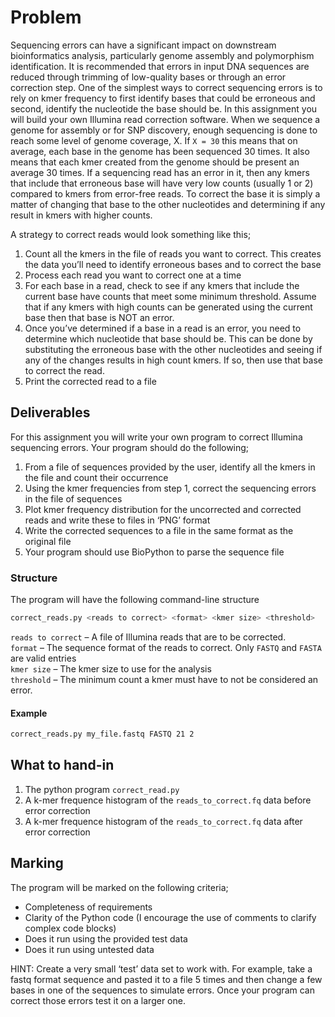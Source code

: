 # Problem

Sequencing errors can have a significant impact on downstream bioinformatics analysis, particularly genome assembly and polymorphism identification. It is recommended that errors in input DNA sequences are reduced through trimming of low-quality bases or through an error correction step. One of the simplest ways to correct sequencing errors is to rely on kmer frequency to first identify bases that could be erroneous and second, identify the nucleotide the base should be. In this assignment you will build your own Illumina read correction software. When we sequence a genome for assembly or for SNP discovery, enough sequencing is done to reach some level of genome coverage, X. If `X = 30` this means that on average, each base in the genome has been sequenced 30 times. It also means that each kmer created from the genome should be present an average 30 times. If a sequencing read has an error in it, then any kmers that include that erroneous base will have very low counts (usually 1 or 2) compared to kmers from error-free reads. To correct the base it is simply a matter of changing that base to the other nucleotides and determining if any result in kmers with higher counts.

A strategy to correct reads would look something like this;

1. Count all the kmers in the file of reads you want to correct. This creates the data you’ll need to identify erroneous bases and to correct the base
2. Process each read you want to correct one at a time
3. For each base in a read, check to see if any kmers that include the current base have counts that meet some minimum threshold. Assume that if any kmers with high counts can be generated using the current base then that base is NOT an error.
4. Once you’ve determined if a base in a read is an error, you need to determine which nucleotide that base should be. This can be done by substituting the erroneous base with the other nucleotides and seeing if any of the changes results in high count kmers. If so, then use that base to correct the read.
5. Print the corrected read to a file

## Deliverables

For this assignment you will write your own program to correct Illumina sequencing errors. Your program should do the following;

1. From a file of sequences provided by the user, identify all the kmers in the file and count their occurrence
2. Using the kmer frequencies from step 1, correct the sequencing errors in the file of sequences
3. Plot kmer frequency distribution for the uncorrected and corrected reads and write these to files in ‘PNG’ format
4. Write the corrected sequences to a file in the same format as the original file
5. Your program should use BioPython to parse the sequence file

### Structure

The program will have the following command-line structure

```bash
correct_reads.py <reads to correct> <format> <kmer size> <threshold>
```

`reads to correct` – A file of Illumina reads that are to be corrected.\
`format` – The sequence format of the reads to correct. Only `FASTQ` and `FASTA` are valid entries\
`kmer size` – The kmer size to use for the analysis\
`threshold` – The minimum count a kmer must have to not be considered an error.

#### Example

```bash
correct_reads.py my_file.fastq FASTQ 21 2
```

## What to hand-in

1. The python program `correct_read.py`
2. A k-mer frequence histogram of the `reads_to_correct.fq` data before error correction
3. A k-mer frequence histogram of the `reads_to_correct.fq` data after error correction

## Marking

The program will be marked on the following criteria;

- Completeness of requirements
- Clarity of the Python code (I encourage the use of comments to clarify complex code blocks)
- Does it run using the provided test data
- Does it run using untested data

HINT: Create a very small ‘test’ data set to work with. For example, take a fastq format sequence and
pasted it to a file 5 times and then change a few bases in one of the sequences to simulate errors. Once
your program can correct those errors test it on a larger one.
